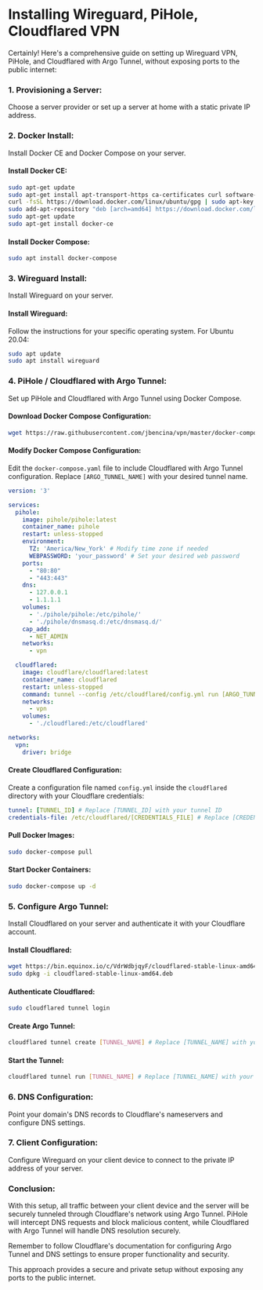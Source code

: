 # Installing Wireguard, PiHole, Cloudflared VPN
Certainly! Here's a comprehensive guide on setting up Wireguard VPN, PiHole, and Cloudflared with Argo Tunnel, without exposing ports to the public internet:

### 1. Provisioning a Server:

Choose a server provider or set up a server at home with a static private IP address.

### 2. Docker Install:

Install Docker CE and Docker Compose on your server.

#### Install Docker CE:
```bash
sudo apt-get update
sudo apt-get install apt-transport-https ca-certificates curl software-properties-common
curl -fsSL https://download.docker.com/linux/ubuntu/gpg | sudo apt-key add -
sudo add-apt-repository "deb [arch=amd64] https://download.docker.com/linux/ubuntu $(lsb_release -cs) stable"
sudo apt-get update
sudo apt-get install docker-ce
```

#### Install Docker Compose:
```bash
sudo apt install docker-compose
```

### 3. Wireguard Install:

Install Wireguard on your server.

#### Install Wireguard:
Follow the instructions for your specific operating system. For Ubuntu 20.04:
```bash
sudo apt update
sudo apt install wireguard
```

### 4. PiHole / Cloudflared with Argo Tunnel:

Set up PiHole and Cloudflared with Argo Tunnel using Docker Compose.

#### Download Docker Compose Configuration:
```bash
wget https://raw.githubusercontent.com/jbencina/vpn/master/docker-compose.yaml
```

#### Modify Docker Compose Configuration:
Edit the `docker-compose.yaml` file to include Cloudflared with Argo Tunnel configuration. Replace `[ARGO_TUNNEL_NAME]` with your desired tunnel name.

```yaml
version: '3'

services:
  pihole:
    image: pihole/pihole:latest
    container_name: pihole
    restart: unless-stopped
    environment:
      TZ: 'America/New_York' # Modify time zone if needed
      WEBPASSWORD: 'your_password' # Set your desired web password
    ports:
      - "80:80"
      - "443:443"
    dns:
      - 127.0.0.1
      - 1.1.1.1
    volumes:
      - './pihole/pihole:/etc/pihole/'
      - './pihole/dnsmasq.d:/etc/dnsmasq.d/'
    cap_add:
      - NET_ADMIN
    networks:
      - vpn

  cloudflared:
    image: cloudflare/cloudflared:latest
    container_name: cloudflared
    restart: unless-stopped
    command: tunnel --config /etc/cloudflared/config.yml run [ARGO_TUNNEL_NAME] # Replace [ARGO_TUNNEL_NAME] with your tunnel name
    networks:
      - vpn
    volumes:
      - './cloudflared:/etc/cloudflared'

networks:
  vpn:
    driver: bridge
```

#### Create Cloudflared Configuration:
Create a configuration file named `config.yml` inside the `cloudflared` directory with your Cloudflare credentials:
```yaml
tunnel: [TUNNEL_ID] # Replace [TUNNEL_ID] with your tunnel ID
credentials-file: /etc/cloudflared/[CREDENTIALS_FILE] # Replace [CREDENTIALS_FILE] with your Cloudflare credentials file path
```

#### Pull Docker Images:
```bash
sudo docker-compose pull
```

#### Start Docker Containers:
```bash
sudo docker-compose up -d
```

### 5. Configure Argo Tunnel:

Install Cloudflared on your server and authenticate it with your Cloudflare account.

#### Install Cloudflared:
```bash
wget https://bin.equinox.io/c/VdrWdbjqyF/cloudflared-stable-linux-amd64.deb
sudo dpkg -i cloudflared-stable-linux-amd64.deb
```

#### Authenticate Cloudflared:
```bash
sudo cloudflared tunnel login
```

#### Create Argo Tunnel:
```bash
cloudflared tunnel create [TUNNEL_NAME] # Replace [TUNNEL_NAME] with your desired tunnel name
```

#### Start the Tunnel:
```bash
cloudflared tunnel run [TUNNEL_NAME] # Replace [TUNNEL_NAME] with your tunnel name
```

### 6. DNS Configuration:

Point your domain's DNS records to Cloudflare's nameservers and configure DNS settings.

### 7. Client Configuration:

Configure Wireguard on your client device to connect to the private IP address of your server.

### Conclusion:

With this setup, all traffic between your client device and the server will be securely tunneled through Cloudflare's network using Argo Tunnel. PiHole will intercept DNS requests and block malicious content, while Cloudflared with Argo Tunnel will handle DNS resolution securely.

Remember to follow Cloudflare's documentation for configuring Argo Tunnel and DNS settings to ensure proper functionality and security.

This approach provides a secure and private setup without exposing any ports to the public internet.
